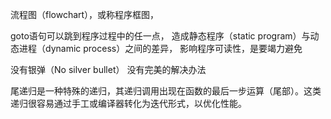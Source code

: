 流程图（flowchart），或称程序框图，

goto语句可以跳到程序过程中的任一点，
造成静态程序（static program）与动态进程（dynamic process）之间的差异，
影响程序可读性，是要竭力避免


没有银弹（No silver bullet） 没有完美的解决办法

尾递归是一种特殊的递归，其递归调用出现在函数的最后一步运算（尾部）。这类递归很容易通过手工或编译器转化为迭代形式，以优化性能。
